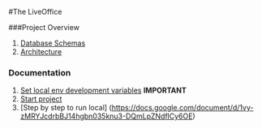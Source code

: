 #The LiveOffice

###Project Overview

1. [Database Schemas](https://wiki.fora-soft.com/display/LO/Database+schemas)
2. [Architecture](https://wiki.fora-soft.com/display/LO/Architechture)

### Documentation
1. [Set local env development variables](./documentation/set_local_env_variables.md) **IMPORTANT**
2. [Start project](./documentation/start_project.md)
3. [Step by step to run local] (https://docs.google.com/document/d/1vy-zMRYJcdrbBJ14hgbn035knu3-DQmLpZNdflCy6OE)